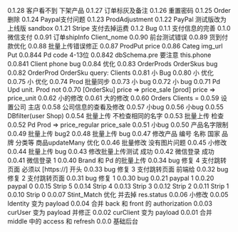 0.1.28	客户看不到 下架产品
0.1.27	订单标灰及备注
0.1.26	重置密码
0.1.25	Order删除
0.1.24	Paypal支付问题
0.1.23	ProdAdjustment
0.1.22	PayPal 测试版改为上线版 sandbox
0.1.21	Stripe 支付去掉运费
0.1.2	Bug
0.1.1	支付信息的完善
0.1.0	微信支付
0.0.91	订单shipInfo Client_nome
0.0.90	前台测试错误
0.0.89	货到付款优化
0.0.88	批量上传错误修正
0.0.87	ProdPut price
0.0.86	Categ img_url Put
0.0.844 Pd code 4-13位
0.0.842 dbSchema.pre 要注意
		this.phone
0.0.841 Client phone bug
0.0.84 	优化
0.0.83 	OrderProds OrderSkus bug
0.0.82 	OrderProd OrderSku query: Clients 
0.0.81 	小 Bug 
0.0.80 	小 优化 
0.0.75 	小 优化 
0.0.74 	Prod 批量同步 
0.0.73 	小 bug 
0.0.72 	小 bug
0.0.71	Pd Upd unit. Prod not 
0.0.70	[OrderSku] price => price_sale [prod] price => price_unit 
0.0.62	小的修改 
0.0.61	大的修改 
0.0.60	Orders Clients = 
0.0.59	设置公司 主店
0.0.58	公司信息的查看及修改
0.0.57	小bug
0.0.56	小bug
0.0.55	DBfilter(user Shop)
0.0.54	批量上传 不检查相同的名字
0.0.53	批量上传 检查
0.0.52	Pd Prod => price_regular price_sale
0.0.51	小bug
0.0.50	产品名字限制
0.0.49	批量上传 bug2
0.0.48	批量上传 bug
0.0.47	修改产品 编号 名称 国家 品牌 分类等 商品updateMany 优化
0.0.46	批量修改 没有图片问题
0.0.45	小修改
0.0.44	批量上传 bug
0.0.43	修改批量上传测试 成功
0.0.42	微信登录 成功
0.0.41	微信登录 1
0.0.40	Brand 和 Pd 的批量上传
0.0.34 	bug 修复 4 支付跳转页面 必须以 [https://] 开头
0.0.33 	bug 修复 3 支付跳转页面 前端给
0.0.32 	bug 修复 2 支付跳转页面
0.0.31 	bug 修复 1
0.0.30 	bug
0.0.21 	paypal 1
0.0.20 	paypal 0
0.0.15 	Strip 5
0.0.14 	Strip 4
0.0.13 	Strip 3
0.0.12 	Strip 2
0.0.11 	Strip 1
0.0.10 	Strip 0
0.0.07 	Stint_Match 优化 并去掉 res.status
0.0.06 	小修改
0.0.05 	Identity 变为 payload
0.0.04 	合并 back 和 front 的 authorization
0.0.03 	curUser 变为 payload 并修正
0.0.02 	curClient 变为 payload
0.0.01 	合并 middle 中的 access 和 refresh
0.0.0 	基础后台